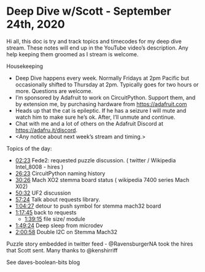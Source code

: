 # Deep Dive w/Scott - September 24th, 2020


Hi all, this doc is try and track topics and timecodes for my deep dive stream. These notes will end up in the YouTube video’s description. Any help keeping them groomed as I stream is welcome.


Housekeeping
* Deep Dive happens every week. Normally Fridays at 2pm Pacific but occasionally shifted to Thursday at 2pm. Typically goes for two hours or more. Questions are welcome.
* I’m sponsored by Adafruit to work on CircuitPython. Support them, and by extension me, by purchasing hardware from https://adafruit.com
* Heads up that the cat is epileptic. If he has a seizure I will mute and watch him to make sure he’s ok. After, I’ll unmute and continue.
* Chat with me and a lot of others on the Adafruit Discord at https://adafru.it/discord.
* <Any notice about next week’s stream and timing.>


Topics of the day:
* [02:23](https://www.youtube.com/watch?v=VIDEO_2020_09_24?t=143) Fede2: requested puzzle discussion. ( twitter / Wikipedia Intel_8008 - hires  )
* [26:23](https://www.youtube.com/watch?v=VIDEO_2020_09_24?t=1583) CircuitPython naming history
* [30:26](https://www.youtube.com/watch?v=VIDEO_2020_09_24?t=1826) Mach XO2 stemma board status ( wikipedia 7400 series Mach X02)
* [50:32](https://www.youtube.com/watch?v=VIDEO_2020_09_24?t=3032) UF2 discussion
* [57:24](https://www.youtube.com/watch?v=VIDEO_2020_09_24?t=3444) Talk about requests library.
* [1:04:27](https://www.youtube.com/watch?v=VIDEO_2020_09_24?t=3867) detour to push symbol for stemma mach32 board
* [1:17:45](https://www.youtube.com/watch?v=VIDEO_2020_09_24?t=4665) back to requests
   * [1:39:15](https://www.youtube.com/watch?v=VIDEO_2020_09_24?t=5955) file size/ module
* [1:49:24](https://www.youtube.com/watch?v=VIDEO_2020_09_24?t=6564) Deep sleep from microdev
* [2:00:58](https://www.youtube.com/watch?v=VIDEO_2020_09_24?t=7258) Double I2C on Stemma Mach32

Puzzle story embedded in twitter feed - @RavensburgerNA took the hires that Scott sent.
Many thanks to @kenshirriff

See daves-boolean-bits blog
